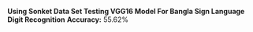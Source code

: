 **Using Sonket Data Set Testing VGG16 Model For Bangla Sign Language Digit Recognition**
**Accuracy:** 55.62%
